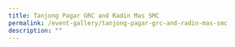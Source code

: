 ```yaml
---
title: Tanjong Pagar GRC and Radin Mas SMC
permalink: /event-gallery/tanjong-pagar-grc-and-radin-mas-smc
description: ""
---
```

